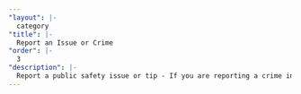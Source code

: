 ```yaml
---
"layout": |-
  category
"title": |-
  Report an Issue or Crime
"order": |-
  3
"description": |-
  Report a public safety issue or tip - If you are reporting a crime in progress, or require emergency service, please dial 9-1-1 to submit information regarding suspicious, nuisance and criminal activity to the Philadelphia Police Department
---
```

